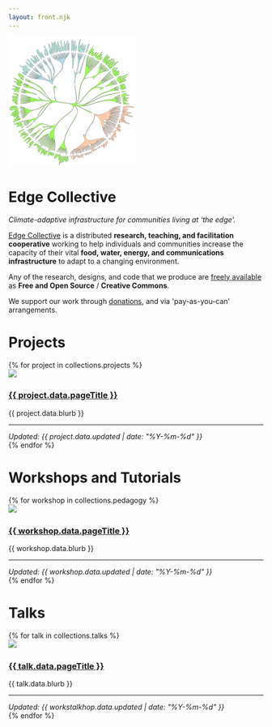 ```yaml
---
layout: front.njk
---
```


<!--<img src="/img/edge_medium.png" id="profile_pic"/>-->

<div id='pullout'>

<img src="/img/edge_flower_medium.png">


<h1> Edge Collective </h1>


*Climate-adaptive infrastructure for communities living at ‘the edge'.*

<div id='intro'>


[Edge Collective](/about) is a distributed **research, teaching, and facilitation cooperative** working to help individuals and communities increase the capacity of their vital **food, water, energy, and communications infrastructure** to adapt to a changing environment.

Any of the research, designs, and code that we produce are [freely available](https://github.com/edgecollective) as **Free and Open Source** / **Creative Commons**.

We support our work through [donations](https://opencollective.com/edgecollective), and via 'pay-as-you-can' arrangements. 

<!-- <p><a href="http://edgecollective.io">edgecollective.io</a> | contact us at: collaborate @ edgecollective.io</p>-->




</div>
</div>

# Projects

<div class="posts-area">
{% for project in collections.projects %}
  <div class="post">
    <div class="project-contents">
      <div class="image">
        <a href="{{ project.url }}">
          <img src="{{ project.data.image }}"/>
        </a>
      </div>
      <div class="text">
        <h3><a href="{{ project.url }}">{{ project.data.pageTitle }}</a></h3>
        <p>{{ project.data.blurb }}</p>
        <hr>
        <em>Updated: {{ project.data.updated | date: "%Y-%m-%d" }}</em>
      </div>
    </div>
  </div>
{% endfor %}
</div>

# Workshops and Tutorials


<div class="posts-area">
{% for workshop in collections.pedagogy %}
  <div class="post">
    <div class="pedagogy-contents">
      <div class="image">
        <a href="{{ workshop.url }}">
          <img src="{{ workshop.data.image }}"/>
        </a>
      </div>
      <div class="text">
        <h3><a href="{{ workshop.url }}">{{ workshop.data.pageTitle }}</a></h3>
        <p>{{ workshop.data.blurb }}</p>
                <hr>
        <em>Updated: {{ workshop.data.updated | date: "%Y-%m-%d" }}</em>
      </div>
    </div>
  </div>
{% endfor %}
</div>

# Talks

<div class="posts-area">
{% for talk in collections.talks %}
  <div class="post">
    <div class="talk-contents">
      <div class="image">
        <a href="{{ talk.url }}">
          <img src="{{ talk.data.image }}"/>
        </a>
      </div>
      <div class="text">
        <h3><a href="{{ talk.url }}">{{ talk.data.pageTitle }}</a></h3>
        <p>{{ talk.data.blurb }}</p>
                <hr>
        <em>Updated: {{ workstalkhop.data.updated | date: "%Y-%m-%d" }}</em>
      </div>
    </div>
  </div>
{% endfor %}
</div>
